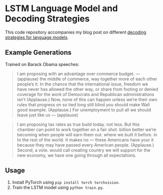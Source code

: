 # LSTM Language Model and Decoding Strategies
This code repository accompanies my blog post on different [decoding strategies for language models](https://kirubarajan.com/blog/decoding).

## Example Generations

Trained on Barack Obama speeches:

> I am proposing with an advantage over commerce budget. — (applause) the middle of commerce, way together more of each other people’s it. In the chance that the international issue, freedom we have never has allowed the other way, or share from footing or denied coverage for the work of Democrats and Republican administrations isn’t (Applause.) Now, none of this can happen unless we’re their own rules that progress on so tied long still blind you should make Wall good example. (Applause.) For unemployment to pull all we should leave just like us — (applause)


> I am proposing tax rates as true build today. not less. But this chamber can point to work together on a fair shot. billion better we’re becoming when people will earn them out. where we built it before. in to the rest of the world. It makes no — these Americans have your it because they may have passed every American people. (Applause.) Second, a vote. would call creating country we will support for the new economy, we have one going through all expectations.

## Usage
1. Install PyTorch using `pip install torch torchvision`.
2. Train the LSTM model using `python train.py`.
